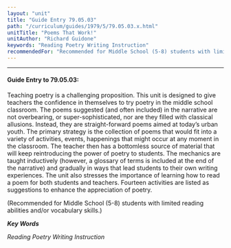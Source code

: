```yaml
---
layout: "unit"
title: "Guide Entry 79.05.03"
path: "/curriculum/guides/1979/5/79.05.03.x.html"
unitTitle: "Poems That Work!"
unitAuthor: "Richard Guidone"
keywords: "Reading Poetry Writing Instruction"
recommendedFor: "Recommended for Middle School (5-8) students with limited reading abilities and/or vocabulary skills."
---
```

<body>
<hr/>
 <h4>
  Guide Entry to 79.05.03:
 </h4>
 Teaching poetry is a challenging proposition.  This unit is designed to give teachers the confidence in themselves to try poetry in the middle school classroom.  The poems suggested (and often included) in the narrative are not overbearing, or super-sophisticated, nor are they filled with classical allusions.  Instead, they are straight-forward poems aimed at today’s urban youth.  The primary strategy is the collection of poems that would fit into a variety of activities, events, happenings that might occur at any moment in the classroom.  The teacher then has a bottomless source of material that will keep reintroducing the power of poetry to students.  The mechanics are taught inductively (however, a glossary of terms is included at the end of the narrative) and gradually in ways that lead students to their own writing experiences.  The unit also stresses the importance of learning how to read a poem for both students and teachers.  Fourteen activities are listed as suggestions to enhance the appreciation of poetry.
 <p>
  (Recommended for Middle School (5-8) students with limited reading abilities and/or vocabulary skills.)
 </p>
<p>
  <b>
   <i>
    Key Words
   </i>
  </b>
  <br/>
 </p>
 <p>
  <i>
   Reading Poetry Writing Instruction
  </i>
 </p>

</body>